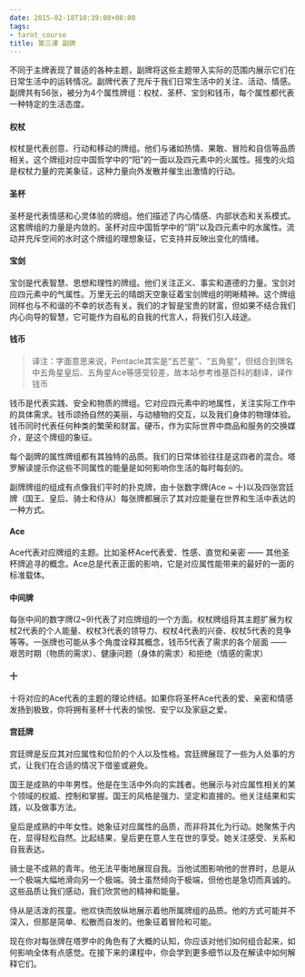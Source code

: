 ```yaml
---
date: 2015-02-18T10:39:08+08:00
tags:
- tarot_course
title: 第三课 副牌
---
```


不同于主牌表现了普适的各种主题，副牌将这些主题带入实际的范围内展示它们在日常生活中的运转情况。副牌代表了充斥于我们日常生活中的关注、活动、情感。副牌共有56张，被分为4个属性牌组：权杖、圣杯、宝剑和钱币，每个属性都代表一种特定的生活态度。

<!--more-->

#### 权杖

权杖是代表创意、行动和移动的牌组。他们与诸如热情、果敢、冒险和自信等品质相关。这个牌组对应中国哲学中的“阳”的一面以及四元素中的火属性。摇曳的火焰是权杖力量的完美象征，这种力量向外发散并催生出激情的行动。

#### 圣杯

圣杯是代表情感和心灵体验的牌组。他们描述了内心情感、内部状态和关系模式。这套牌组的力量是内敛的。圣杯对应中国哲学中的“阴”以及四元素中的水属性。流动并充斥空间的水时这个牌组的理想象征，它支持并反映出变化的情绪。

#### 宝剑

宝剑是代表智慧、思想和理性的牌组。他们关注正义、事实和道德的力量。宝剑对应四元素中的气属性。万里无云的晴朗天空象征着宝剑牌组的明晰精神。这个牌组同样也与不和谐的不幸的状态有关。我们的才智是宝贵的财富，但如果不结合我们内心向导的智慧，它可能作为自私的自我的代言人，将我们引入歧途。

#### 钱币

> 译注：字面意思来说，Pentacle其实是“五芒星”、“五角星”，但结合到牌名中五角星皇后、五角星Ace等感受较差，故本站参考维基百科的翻译，译作钱币

钱币是代表实践、安全和物质的牌组。它对应四元素中的地属性，关注实际工作中的具体需求。钱币颂扬自然的美丽，与动植物的交互，以及我们身体的物理体验。钱币同时代表任何种类的繁荣和财富。硬币，作为实际世界中商品和服务的交换媒介，是这个牌组的象征。

每个副牌的属性牌组都有其独特的品质。我们的日常体验往往是这四者的混合。塔罗解读提示你这些不同属性的能量是如何影响你生活的每时每刻的。

副牌牌组的组成有点像我们平时的扑克牌，由十张数字牌(Ace ~ 十)以及四张宫廷牌（国王、皇后、骑士和侍从）每张牌都展示了其对应能量在世界和生活中表达的一种方式。

#### Ace

Ace代表对应牌组的主题。比如圣杯Ace代表爱、性感、直觉和亲密 —— 其他圣杯牌追寻的概念。Ace总是代表正面的影响，它是对应属性能带来的最好的一面的标准载体。

#### 中间牌

每张中间的数字牌(2~9)代表了对应牌组的一个方面。权杖牌组将其主题扩展为权杖2代表的个人能量、权杖3代表的领导力、权杖4代表的兴奋、权杖5代表的竞争等等。一张牌也可能从多个角度诠释其概念，钱币5代表了需求的各个层面 —— 艰苦时期（物质的需求）、健康问题（身体的需求）和拒绝（情感的需求）

#### 十

十将对应的Ace代表的主题的理论终结。如果你将圣杯Ace代表的爱、亲密和情感发扬到极致，你将拥有圣杯十代表的愉悦、安宁以及家庭之爱。

#### 宫廷牌

宫廷牌是反应其对应属性和位阶的个人以及性格。宫廷牌展现了一些为人处事的方式，让我们在合适的情况下借鉴或避免。

国王是成熟的中年男性。他是在生活中外向的实践者。他展示与对应属性相关的某个领域的权威、控制和掌握。国王的风格是强力、坚定和直接的。他关注结果和实践，以及做事方法。

皇后是成熟的中年女性。她象征对应属性的品质，而非将其化为行动。她聚焦于内在，显得轻松自然。比起结果，皇后更在意人生在世的享受。她关注感受、关系和自我表达。

骑士是不成熟的青年。他无法平衡地展现自我。当他试图影响他的世界时，总是从一个极端大幅地滑向另一个极端。骑士虽然倾向于极端，但他也是急切而真诚的。这些品质让我们感动，我们欣赏他的精神和能量。

侍从是活泼的孩童。他欢快而放纵地展示着他所属牌组的品质。他的方式可能并不深入，但那是简单、松散而自发的。他象征着冒险和可能。


现在你对每张牌在塔罗中的角色有了大概的认知，你应该对他们如何组合起来，如何影响全体有点感觉。在接下来的课程中，你会学到更多细节以及在解读中如何解释它们。
